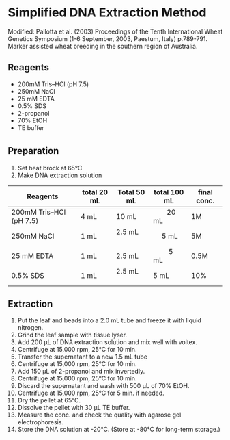 # Simplified DNA Extraction Method

Modified: Pallotta et al. (2003) Proceedings of the Tenth International Wheat Genetics Symposium (1-6 September, 2003, Paestum, Italy) p.789-791.  
Marker assisted wheat breeding in the southern region of Australia. 

## Reagents

- 200mM Tris–HCl (pH 7.5)
- 250mM NaCl
- 25 mM EDTA
- 0.5% SDS
- 2-propanol
- 70% EtOH
- TE buffer

## Preparation　
1. Set heat brock at 65°C
2. Make DNA extraction solution

|Reagents|total 20 mL| Total 50 mL| total 100 mL|final conc.|
|---|---|---|---|---|
|200mM Tris–HCl (pH 7.5)|	4 mL|	 10 mL|	　　20 mL|	  1M|
|250mM NaCl		|	1 mL	|2.5 mL	　|　 5 mL	|  5M|
|	25 mM EDTA	|		1 mL|	2.5 mL	|　　 5 mL|	0.5M|
|	0.5% SDS		|	1 mL	|2.5 mL	　　 |5 mL	|10%|

## Extraction

1. Put the leaf and beads into a 2.0 mL tube and freeze it with liquid nitrogen.
2. Grind the leaf sample with tissue lyser.
3. Add 200 µL of DNA extraction solution and mix well with voltex.
4. Centrifuge at 15,000 rpm, 25°C for 10 min.
5. Transfer the supernatant to a new 1.5 mL tube
6. Centrifuge at 15,000 rpm, 25°C for 10 min.
7. Add 150 µL of 2-propanol and mix invertedly.
8. Centrifuge at 15,000 rpm, 25°C for 10 min.
9. Discard the supernatant and wash with 500 µL of 70% EtOH.
10. Centrifuge at 15,000 rpm, 25°C for 5 min. if needed.
11. Dry the pellet at 65°C.
12. Dissolve the pellet with 30 µL TE buffer.
13. Measure the conc. and check the quality with agarose gel electrophoresis.
14. Store the DNA solution at -20°C. (Store at -80°C for long-term storage.)


